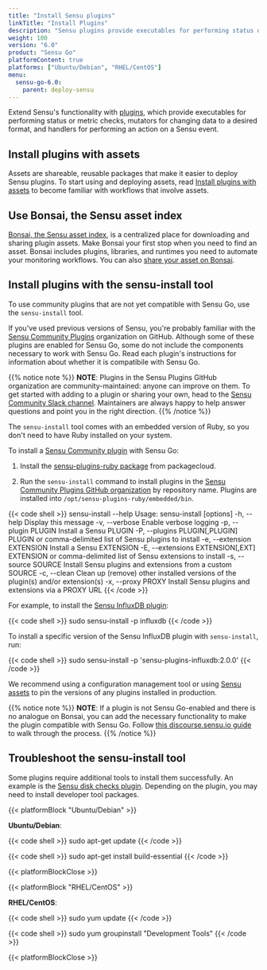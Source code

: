 ```yaml
---
title: "Install Sensu plugins"
linkTitle: "Install Plugins"
description: "Sensu plugins provide executables for performing status or metric checks, mutators for changing data to a desired format, and handlers for performing an action on a Sensu event. Read this plugin installation guide to learn how to install plugins with assets and use Sensu Community plugins with Sensu Go."
weight: 100
version: "6.0"
product: "Sensu Go"
platformContent: true
platforms: ["Ubuntu/Debian", "RHEL/CentOS"]
menu:
  sensu-go-6.0:
    parent: deploy-sensu
---
```


Extend Sensu's functionality with [plugins][10], which provide executables for performing status or metric checks, mutators for changing data to a desired format, and handlers for performing an action on a Sensu event.

## Install plugins with assets

Assets are shareable, reusable packages that make it easier to deploy Sensu plugins.
To start using and deploying assets, read [Install plugins with assets][7] to become familiar with workflows that involve assets. 

## Use Bonsai, the Sensu asset index

[Bonsai, the Sensu asset index][8], is a centralized place for downloading and sharing plugin assets.
Make Bonsai your first stop when you need to find an asset.
Bonsai includes plugins, libraries, and runtimes you need to automate your monitoring workflows.
You can also [share your asset on Bonsai][9].

## Install plugins with the sensu-install tool

To use community plugins that are not yet compatible with Sensu Go, use the `sensu-install` tool.

If you've used previous versions of Sensu, you're probably familiar with the [Sensu Community Plugins][1] organization on GitHub.
Although some of these plugins are enabled for Sensu Go, some do not include the components necessary to work with Sensu Go.
Read each plugin's instructions for information about whether it is compatibile with Sensu Go. 

{{% notice note %}}
**NOTE**: Plugins in the Sensu Plugins GitHub organization are community-maintained: anyone can improve on them.
To get started with adding to a plugin or sharing your own, head to the [Sensu Community Slack channel](https://slack.sensu.io/).
Maintainers are always happy to help answer questions and point you in the right direction.
{{% /notice %}}

The `sensu-install` tool comes with an embedded version of Ruby, so you don't need to have Ruby installed on your system. 

To install a [Sensu Community plugin][1] with Sensu Go:

1. Install the [sensu-plugins-ruby package][2] from packagecloud.

2. Run the `sensu-install` command to install plugins in the [Sensu Community Plugins GitHub organization][1] by repository name.
Plugins are installed into `/opt/sensu-plugins-ruby/embedded/bin`.

{{< code shell >}}
sensu-install --help
Usage: sensu-install [options]
    -h, --help                       Display this message
    -v, --verbose                    Enable verbose logging
    -p, --plugin PLUGIN              Install a Sensu PLUGIN
    -P, --plugins PLUGIN[,PLUGIN]    PLUGIN or comma-delimited list of Sensu plugins to install
    -e, --extension EXTENSION        Install a Sensu EXTENSION
    -E, --extensions EXTENSION[,EXT] EXTENSION or comma-delimited list of Sensu extensions to install
    -s, --source SOURCE              Install Sensu plugins and extensions from a custom SOURCE
    -c, --clean                      Clean up (remove) other installed versions of the plugin(s) and/or extension(s)
    -x, --proxy PROXY                Install Sensu plugins and extensions via a PROXY URL
{{< /code >}}

For example, to install the [Sensu InfluxDB plugin][6]:

{{< code shell >}}
sudo sensu-install -p influxdb
{{< /code >}}

To install a specific version of the Sensu InfluxDB plugin with `sensu-install`, run:

{{< code shell >}}
sudo sensu-install -p 'sensu-plugins-influxdb:2.0.0'
{{< /code >}}

We recommend using a configuration management tool or using [Sensu assets][5] to pin the versions of any plugins installed in production.

{{% notice note %}}
**NOTE**: If a plugin is not Sensu Go-enabled and there is no analogue on Bonsai, you can add the necessary functionality to make the plugin compatible with Sensu Go.
Follow [this discourse.sensu.io guide](https://discourse.sensu.io/t/contributing-assets-for-existing-ruby-sensu-plugins/1165) to walk through the process.
{{% /notice %}}

## Troubleshoot the sensu-install tool

Some plugins require additional tools to install them successfully.
An example is the [Sensu disk checks plugin][3].
Depending on the plugin, you may need to install developer tool packages.

{{< platformBlock "Ubuntu/Debian" >}}

**Ubuntu/Debian**:

{{< code shell >}}
sudo apt-get update
{{< /code >}}

{{< code shell >}}
sudo apt-get install build-essential
{{< /code >}}

{{< platformBlockClose >}}

{{< platformBlock "RHEL/CentOS" >}}

**RHEL/CentOS**:

{{< code shell >}}
sudo yum update
{{< /code >}}

{{< code shell >}}
sudo yum groupinstall "Development Tools"
{{< /code >}}

{{< platformBlockClose >}}

[1]: https://github.com/sensu-plugins/
[2]: https://packagecloud.io/sensu/community/
[3]: https://github.com/sensu-plugins/sensu-plugins-disk-checks/
[5]: ../../../reference/assets/
[6]: https://github.com/sensu-plugins/sensu-plugins-influxdb/
[7]: ../../../guides/install-check-executables-with-assets/
[8]: https://bonsai.sensu.io/
[9]: ../../../reference/assets#share-an-asset-on-bonsai
[10]: /plugins/latest/reference/
